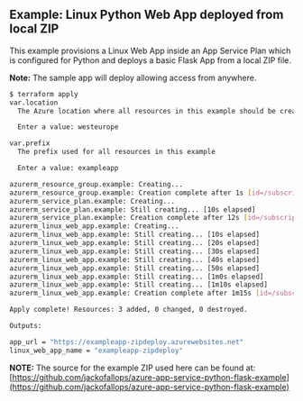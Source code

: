 ## Example: Linux Python Web App deployed from local ZIP

This example provisions a Linux Web App inside an App Service Plan which is configured for Python and deploys a basic Flask App from a local ZIP file.

**Note:** The sample app will deploy allowing access from anywhere.


```bash
$ terraform apply
var.location
  The Azure location where all resources in this example should be created

  Enter a value: westeurope

var.prefix
  The prefix used for all resources in this example

  Enter a value: exampleapp

azurerm_resource_group.example: Creating...
azurerm_resource_group.example: Creation complete after 1s [id=/subscriptions/00000000-0000-0000-0000-000000000000/resourceGroups/exampleappRG-zipdeploy]
azurerm_service_plan.example: Creating...
azurerm_service_plan.example: Still creating... [10s elapsed]
azurerm_service_plan.example: Creation complete after 12s [id=/subscriptions/00000000-0000-0000-0000-000000000000/resourceGroups/exampleappRG-zipdeploy/providers/Microsoft.Web/serverfarms/exampleapp-sp-zipdeploy]
azurerm_linux_web_app.example: Creating...
azurerm_linux_web_app.example: Still creating... [10s elapsed]
azurerm_linux_web_app.example: Still creating... [20s elapsed]
azurerm_linux_web_app.example: Still creating... [30s elapsed]
azurerm_linux_web_app.example: Still creating... [40s elapsed]
azurerm_linux_web_app.example: Still creating... [50s elapsed]
azurerm_linux_web_app.example: Still creating... [1m0s elapsed]
azurerm_linux_web_app.example: Still creating... [1m10s elapsed]
azurerm_linux_web_app.example: Creation complete after 1m15s [id=/subscriptions/00000000-0000-0000-0000-000000000000/resourceGroups/exampleappRG-zipdeploy/providers/Microsoft.Web/sites/exampleapp-zipdeploy]

Apply complete! Resources: 3 added, 0 changed, 0 destroyed.

Outputs:

app_url = "https://exampleapp-zipdeploy.azurewebsites.net"
linux_web_app_name = "exampleapp-zipdeploy"
```

**NOTE:** The source for the example ZIP used here can be found at: [https://github.com/jackofallops/azure-app-service-python-flask-example](https://github.com/jackofallops/azure-app-service-python-flask-example) 